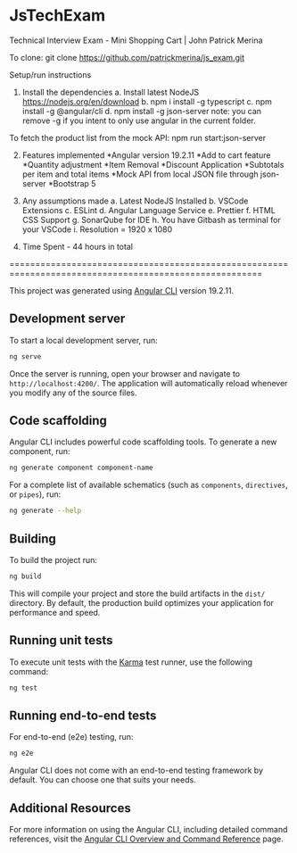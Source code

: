 # JsTechExam

Technical Interview Exam - Mini Shopping Cart | John Patrick Merina

To clone:
git clone https://github.com/patrickmerina/js_exam.git

Setup/run instructions

1. Install the dependencies
   a. Install latest NodeJS https://nodejs.org/en/download
   b. npm i install -g typescript
   c. npm install -g @angular/cli
   d. npm install -g json-server
   note: you can remove -g if you intent to only use angular in the current folder.

To fetch the product list from the mock API:
npm run start:json-server

2. Features implemented
   *Angular version 19.2.11
   *Add to cart feature
   *Quantity adjustment
   *Item Removal
   *Discount Application
   *Subtotals per item and total items
   *Mock API from local JSON file through json-server
   *Bootstrap 5

3. Any assumptions made
   a. Latest NodeJS Installed
   b. VSCode Extensions
   c. ESLint
   d. Angular Language Service
   e. Prettier
   f. HTML CSS Support
   g. SonarQube for IDE
   h. You have Gitbash as terminal for your VSCode
   i. Resolution = 1920 x 1080

4. Time Spent - 44 hours in total

=======================================================================================================

This project was generated using [Angular CLI](https://github.com/angular/angular-cli) version 19.2.11.

## Development server

To start a local development server, run:

```bash
ng serve
```

Once the server is running, open your browser and navigate to `http://localhost:4200/`. The application will automatically reload whenever you modify any of the source files.

## Code scaffolding

Angular CLI includes powerful code scaffolding tools. To generate a new component, run:

```bash
ng generate component component-name
```

For a complete list of available schematics (such as `components`, `directives`, or `pipes`), run:

```bash
ng generate --help
```

## Building

To build the project run:

```bash
ng build
```

This will compile your project and store the build artifacts in the `dist/` directory. By default, the production build optimizes your application for performance and speed.

## Running unit tests

To execute unit tests with the [Karma](https://karma-runner.github.io) test runner, use the following command:

```bash
ng test
```

## Running end-to-end tests

For end-to-end (e2e) testing, run:

```bash
ng e2e
```

Angular CLI does not come with an end-to-end testing framework by default. You can choose one that suits your needs.

## Additional Resources

For more information on using the Angular CLI, including detailed command references, visit the [Angular CLI Overview and Command Reference](https://angular.dev/tools/cli) page.
